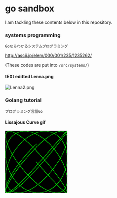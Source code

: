 # go sandbox

I am tackling these contents below in this repository.

### systems programming

`Goならわかるシステムプログラミング`

http://ascii.jp/elem/000/001/235/1235262/

(These codes are put into `/src/systems/`)

#### tEXt editted Lenna.png

![Lenna2.png](https://github.com/furuhama/go_sandbox/blob/master/img/Lenna2.png)

### Golang tutorial

`プログラミング言語Go`

#### Lissajous Curve gif

![lissajous curve](https://github.com/furuhama/go_sandbox/blob/master/img/out2.gif)
